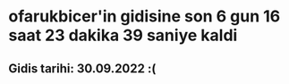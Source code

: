 # ofarukbicer'in gidisine son 6 gun 16 saat 23 dakika 39 saniye kaldi

## Gidis tarihi: 30.09.2022 :(
